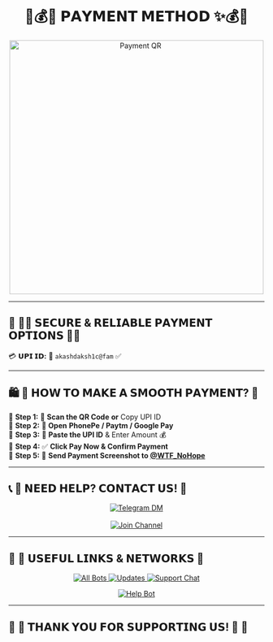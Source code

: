 <h1 align="center">💎💰✨ 𝗣𝗔𝗬𝗠𝗘𝗡𝗧 𝗠𝗘𝗧𝗛𝗢𝗗 ✨💰💎</h1>

<p align="center">
  <img src="https://files.catbox.moe/rrmiph.jpg" alt="Payment QR" width="500">
</p>

---

## 🏦 **🔹🔸 𝗦𝗘𝗖𝗨𝗥𝗘 & 𝗥𝗘𝗟𝗜𝗔𝗕𝗟𝗘 𝗣𝗔𝗬𝗠𝗘𝗡𝗧 𝗢𝗣𝗧𝗜𝗢𝗡𝗦 🔸🔹**  
💳 **𝗨𝗣𝗜 𝗜𝗗:** 🎯 `akashdaksh1c@fam` ✅  

---

## 🛍️ **🌟 𝗛𝗢𝗪 𝗧𝗢 𝗠𝗔𝗞𝗘 𝗔 𝗦𝗠𝗢𝗢𝗧𝗛 𝗣𝗔𝗬𝗠𝗘𝗡𝗧? 🌟**  
🔹 **Step 1:** 📸 **Scan the QR Code** **or** Copy UPI ID  
🔹 **Step 2:** 📱 **Open** **PhonePe / Paytm / Google Pay**  
🔹 **Step 3:** 📝 **Paste the UPI ID** & Enter Amount 💰  
🔹 **Step 4:** ✅ **Click Pay Now & Confirm Payment**  
🔹 **Step 5:** 📩 **Send Payment Screenshot to [@WTF_NoHope](https://t.me/WTF_NoHope)**  

---

## 📞 **💠 𝗡𝗘𝗘𝗗 𝗛𝗘𝗟𝗣? 𝗖𝗢𝗡𝗧𝗔𝗖𝗧 𝗨𝗦! 💠**  
<p align="center">
  <a href="https://t.me/WTF_NoHope">
    <img src="https://img.shields.io/badge/💬%20Chat%20With%20Me-%2300BFFF?style=for-the-badge&logo=telegram" alt="Telegram DM">
  </a>
  <br><br>
  <a href="https://t.me/AnanyaBots">
    <img src="https://img.shields.io/badge/📢%20Join%20Our%20Official%20Channel-%23FF4500?style=for-the-badge&logo=telegram" alt="Join Channel">
  </a>
</p>

---

## 🎯 **🌈 𝗨𝗦𝗘𝗙𝗨𝗟 𝗟𝗜𝗡𝗞𝗦 & 𝗡𝗘𝗧𝗪𝗢𝗥𝗞𝗦 🌈**  
<p align="center">
  <a href="https://t.me/AnanyaBots">
    <img src="https://img.shields.io/badge/🤖%20All%20Bots-%2300BFFF?style=for-the-badge&logo=telegram" alt="All Bots">
  </a>
  <a href="https://t.me/AnanyaBots">
    <img src="https://img.shields.io/badge/🚀%20Updates-%23FFD700?style=for-the-badge&logo=telegram" alt="Updates">
  </a>
  <a href="https://t.me/AnanyaBotSupport">
    <img src="https://img.shields.io/badge/💬%20Support%20Chat-%23FF69B4?style=for-the-badge&logo=telegram" alt="Support Chat">
  </a>
</p>

<p align="center">
  <a href="https://t.me/AnanyaBotSupport
<p align="center">
  <a href="https://t.me/ADCREATION_BOT">
    <img src="https://img.shields.io/badge/🤖%20Help%20Bot-%23FF0000?style=for-the-badge&logo=telegram" alt="Help Bot">
  </a>
</p>

---

## 🌟 **💖 𝗧𝗛𝗔𝗡𝗞 𝗬𝗢𝗨 𝗙𝗢𝗥 𝗦𝗨𝗣𝗣𝗢𝗥𝗧𝗜𝗡𝗚 𝗨𝗦! 💖** 🌟
